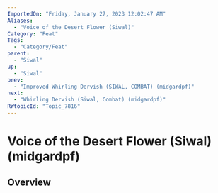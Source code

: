 ```yaml
---
ImportedOn: "Friday, January 27, 2023 12:02:47 AM"
Aliases:
  - "Voice of the Desert Flower (Siwal)"
Category: "Feat"
Tags:
  - "Category/Feat"
parent:
  - "Siwal"
up:
  - "Siwal"
prev:
  - "Improved Whirling Dervish (SIWAL, COMBAT) (midgardpf)"
next:
  - "Whirling Dervish (Siwal, Combat) (midgardpf)"
RWtopicId: "Topic_7816"
---
```

# Voice of the Desert Flower (Siwal) (midgardpf)
## Overview
